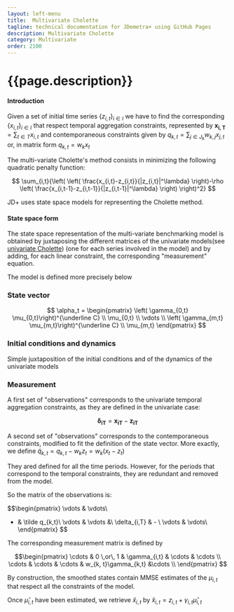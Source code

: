 ```yaml
---
layout: left-menu
title:  Multivariate Cholette
tagline: technical documentation for JDemetra+ using GitHub Pages
description: Multivariate Cholette
category: Multivariate
order: 2100
---
```


# {{page.description}}

#### Introduction

Given a set of initial time series $\left\lbrace z_{i,t}\right\rbrace_{i \in I}$ we have to find the corresponding  $\left\lbrace x_{i,t}\right\rbrace_{i \in I}$ that respect temporal aggregation constraints, represented by $\mathbf{x_{i,T}}=\sum_{t \in T}x_{i,t}$ and contemporaneous constraints given by $q_{k,t}=\sum_{j \in J_k}{w_{k,j}x_{j,t}}$ or, in matrix form $q_{k,t} = w_k x_t$

The multi-variate Cholette's method consists in minimizing the following quadratic penalty function:

$$ \sum_{i,t}{\left( \left( \frac{x_{i,t}-z_{i,t}}{|z_{i,t}|^\lambda} \right)-\rho \left( \frac{x_{i,t-1}-z_{i,t-1}}{|z_{i,t-1}|^\lambda} \right) \right)^2} $$

JD+ uses state space models for representing the Cholette method.

#### State space form

The state space representation of the multi-variate benchmarking model is obtained by juxtaposing the different matrices of the univariate models(see [univariate Cholette](.\cholette_ssf.md)) (one for each series involved in the model) and by adding, for each linear constraint, the corresponding "measurement" equation.

The model is defined more precisely below

### State vector

$$ \alpha_t = \begin{pmatrix} \left( \gamma_{0,t} \mu_{0,t}\right)^{\underline C} \\ \mu_{0,t} \\ \vdots \\ \left( \gamma_{m,t} \mu_{m,t}\right)^{\underline C} \\ \mu_{m,t} \end{pmatrix} $$

### Initial conditions and dynamics

Simple juxtaposition of the initial conditions and of the dynamics of the univariate models

### Measurement

A first set of "observations" corresponds to the univariate temporal aggregation constraints, as they are defined in the univariate case:

$$\mathbf{\delta_{iT}}=\mathbf{x_{iT}}-\mathbf{z_{iT}}$$

A second set of "observations" corresponds to the contemporaneous constraints, modified to fit the definition of the state vector. More exactly, we define $\tilde q_{k,t} = q_{k,t} - w_k z_t =  w_k \left(x_t - z_t \right)$

They ared defined for all the time periods. However, for the periods that correspond to the temporal constraints, they are redundant and removed from the model.

So the matrix of the observations is:

$$\begin{pmatrix}
 \vdots & \vdots\\
 - & \tilde q_{k,t}\\
 \vdots & \vdots &\\
 \delta_{i,T} & - \\
 \vdots & \vdots\\
 \end{pmatrix} $$

 The corresponding measurement matrix is defined by 

$$\begin{pmatrix}
\cdots & 0 \,or\, 1 & \gamma_{i,t} & \cdots & \cdots  \\
\cdots & \cdots & \cdots & w_{k, t}\gamma_{k,t} &\cdots \\
\end{pmatrix} $$
  
By construction, the smoothed states contain MMSE estimates of the $\mu_{i,t}$ that respect all the constraints of the model.

Once $\hat\mu_{i,t}$ have been estimated, we retrieve $\hat x_{i,t}$ by $\hat x_{i,t}=z_{i,t}+\gamma_{i,t}\hat\mu_{i,t}$

